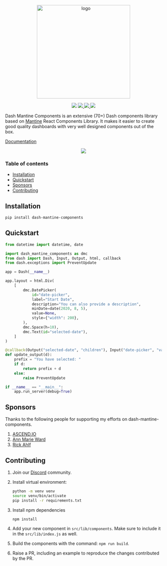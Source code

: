 <p align="center">
    <img src="https://raw.githubusercontent.com/snehilvj/dash-mantine-components/master/assets/logo.png" alt="logo" width=300 >
</p>
<p align="center">
    <img src="https://badgen.net/pypi/license/dash-mantine-components">
    <a href="https://pypi.org/project/dash-mantine-components/">
    <img src="https://badgen.net/pypi/v/dash-mantine-components">
    </a>
    <a href="https://discord.gg/KuJkh4Pyq5">
    <img src="https://img.shields.io/badge/Chat%20on-Discord-%235865f2">
    </a>
    <img src="https://static.pepy.tech/personalized-badge/dash-mantine-components?period=total&units=international_system&left_color=grey&right_color=brightgreen&left_text=Downloads">
</p>

Dash Mantine Components is an extensive (70+) Dash components library based on [Mantine](https://mantine.dev/) React Components Library. It makes it easier to create good quality dashboards with very well designed components out of the box.

[Documentation](https://dash-mantine-components.com)

<p align="center">
    <img src="https://raw.githubusercontent.com/snehilvj/dash-mantine-components/master/assets/datepicker.gif">
</p>

### Table of contents

- [Installation](#installation)
- [Quickstart](#quickstart)
- [Sponsors](#sponsors)
- [Contributing](#contributing)

## Installation

```bash
pip install dash-mantine-components
```

## Quickstart

```python
from datetime import datetime, date

import dash_mantine_components as dmc
from dash import Dash, Input, Output, html, callback
from dash.exceptions import PreventUpdate

app = Dash(__name__)

app.layout = html.Div(
    [
        dmc.DatePicker(
            id="date-picker",
            label="Start Date",
            description="You can also provide a description",
            minDate=date(2020, 8, 5),
            value=None,
            style={"width": 200},
        ),
        dmc.Space(h=10),
        dmc.Text(id="selected-date"),
    ]
)

@callback(Output("selected-date", "children"), Input("date-picker", "value"))
def update_output(d):
    prefix = "You have selected: "
    if d:
        return prefix + d
    else:
        raise PreventUpdate

if __name__ == "__main__":
    app.run_server(debug=True)
```

## Sponsors

Thanks to the following people for supporting my efforts on dash-mantine-components.

1. [ASCEND.IO](https://www.ascend.io)
2. [Ann Marie Ward](https://github.com/AnnMarieW)
3. [Rick Ahlf](https://www.linkedin.com/in/rickahlf/)

## Contributing

1. Join our [Discord](https://discord.gg/KuJkh4Pyq5) community.

2. Install virtual environment:

    ```bash
    python -m venv venv
    source venv/bin/activate
    pip install -r requirements.txt
    ```

3. Install npm dependencies

    ```bash
    npm install
    ```

4. Add your new component in `src/lib/components`. Make sure to include it in the `src/lib/index.js` as well.

5. Build the components with the command: `npm run build`.

6. Raise a PR, including an example to reproduce the changes contributed by the PR.

